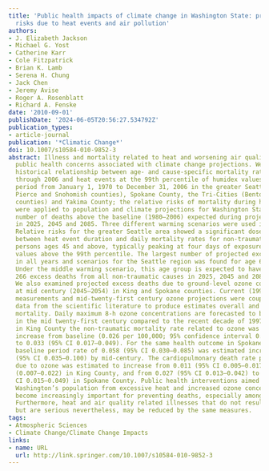 ```yaml
---
title: 'Public health impacts of climate change in Washington State: projected mortality
  risks due to heat events and air pollution'
authors:
- J. Elizabeth Jackson
- Michael G. Yost
- Catherine Karr
- Cole Fitzpatrick
- Brian K. Lamb
- Serena H. Chung
- Jack Chen
- Jeremy Avise
- Roger A. Rosenblatt
- Richard A. Fenske
date: '2010-09-01'
publishDate: '2024-06-05T20:56:27.534792Z'
publication_types:
- article-journal
publication: '*Climatic Change*'
doi: 10.1007/s10584-010-9852-3
abstract: Illness and mortality related to heat and worsening air quality are core
  public health concerns associated with climate change projections. We examined the
  historical relationship between age- and cause-specific mortality rates from 1980
  through 2006 and heat events at the 99th percentile of humidex values in the historic
  period from January 1, 1970 to December 31, 2006 in the greater Seattle area (King,
  Pierce and Snohomish counties), Spokane County, the Tri-Cities (Benton and Franklin
  counties) and Yakima County; the relative risks of mortality during heat events
  were applied to population and climate projections for Washington State to calculate
  number of deaths above the baseline (1980–2006) expected during projected heat events
  in 2025, 2045 and 2085. Three different warming scenarios were used in the analysis.
  Relative risks for the greater Seattle area showed a significant dose-response relationship
  between heat event duration and daily mortality rates for non-traumatic deaths for
  persons ages 45 and above, typically peaking at four days of exposure to humidex
  values above the 99th percentile. The largest number of projected excess deaths
  in all years and scenarios for the Seattle region was found for age 65 and above.
  Under the middle warming scenario, this age group is expected to have 96, 148 and
  266 excess deaths from all non-traumatic causes in 2025, 2045 and 2085, respectively.
  We also examined projected excess deaths due to ground-level ozone concentrations
  at mid century (2045–2054) in King and Spokane counties. Current (1997–2006) ozone
  measurements and mid-twenty-first century ozone projections were coupled with dose-response
  data from the scientific literature to produce estimates overall and cardiopulmonary
  mortality. Daily maximum 8-h ozone concentrations are forecasted to be 16–28% higher
  in the mid twenty-first century compared to the recent decade of 1997–2006. By mid-century
  in King County the non-traumatic mortality rate related to ozone was projected to
  increase from baseline (0.026 per 100,000; 95% confidence interval 0.013–0.038)
  to 0.033 (95% CI 0.017–0.049). For the same health outcome in Spokane County, the
  baseline period rate of 0.058 (95% CI 0.030–0.085) was estimated increase to 0.068
  (95% CI 0.035–0.100) by mid-century. The cardiopulmonary death rate per 100,000
  due to ozone was estimated to increase from 0.011 (95% CI 0.005–0.017) to 0.015
  (0.007–0.022) in King County, and from 0.027 (95% CI 0.013–0.042) to 0.032 (95%
  CI 0.015–0.049) in Spokane County. Public health interventions aimed at protecting
  Washington’s population from excessive heat and increased ozone concentrations will
  become increasingly important for preventing deaths, especially among older adults.
  Furthermore, heat and air quality related illnesses that do not result in death,
  but are serious nevertheless, may be reduced by the same measures.
tags:
- Atmospheric Sciences
- Climate Change/Climate Change Impacts
links:
- name: URL
  url: http://link.springer.com/10.1007/s10584-010-9852-3
---
```

